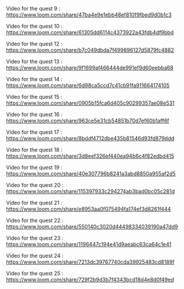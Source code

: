 Video for the quest 9 : https://www.loom.com/share/47ba4e9e1ebb48ef810f9fbed9d0b1c3

Video for the quest 10 : https://www.loom.com/share/61305dd6114c4373922a43fdb4df9bbd

Video for the quest 12 : https://www.loom.com/share/b7c049dbda7f499896127d5879fc4882

Video for the quest 13 : https://www.loom.com/share/9f1699af466444de991ef9d60eebba68 

Video for the quest 14 : https://www.loom.com/share/6d98ca5ccd7c41cb91fa911664174105

Video for the quest 15 : https://www.loom.com/share/0905b15fca6d405c90299357ae08e531

Video for the quest 16 : https://www.loom.com/share/963ce5e31cb54851b70d7ef60b1aff6f

Video for the quest 17 : https://www.loom.com/share/8bddf4712dbe435b81546d93fd879ddd 

Video for the quest 18 : https://www.loom.com/share/3d8eef326ef440ea94b6c4f82edbd415

Video for the quest 19 : https://www.loom.com/share/40e307796b8241a3abd8850a955af2d5

Video for the quest 20 : https://www.loom.com/share/115397933c294274ab3bad0bc05c281d

Video for the quest 21 : https://www.loom.com/share/e8953aa0f075494fa174ef3d8261f444

Video for the quest 22 : https://www.loom.com/share/550140c3020d44498334039190a47dd9

Video for the quest 23 : https://www.loom.com/share/1196447c194e41d9aeabc63ca64c1e41

Video for the quest 24 : https://www.loom.com/share/7213dc39767740cda39925483cd8189f

Video for the quest 25 : https://www.loom.com/share/729f2b9d3b7f4343bcd18d4e8d0f49ed